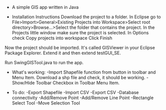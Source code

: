 * A simple GIS app written in Java

* Installation Instructions
Download the project to a folder.
In Eclipse go to File>Import>General>Existing Projects into Workspace>Select root directory>Browse...>Select the folder that contains the project.
In the Projects little window make sure the project is selected.
In Options check Copy projects into workspace
Click Finish

Now the project should be imported. It's called GISViewer in your Eclipse Package Explorer. Extend it and then extend testGUI_SE.

Run SwingGISTool.java to run the app.

* What's working:
-Import Shapefile function from button in toolbar and Menu Item. Download a shp file and check, it should be working.
-Show/Hide Toolbar Checkbox in Toolbar Menu Item.

* To do:
-Export Shapefile
-Import CSV
-Export CSV
-Database connectivity
-Add/Remove Point
-Add/Remove Line Point
-Rectangle Select Tool
-Move Selection Tool
